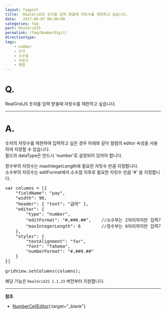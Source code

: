 ```yaml
---
layout: faqpost
title:  RealGridJS 숫자를 입력 받을때 자릿수를 제한하고 싶습니다.  
date:   2017-09-07 00:00:00
categories: faq
part: RealGridJS
permalink: /faq/NumberDigit/
directiontype: 
tags:
    - number
    - 숫자
    - 소수점
    - 자릿수
    - 제한    
---
```


# Q.

RealGridJS 숫자를 입력 받을때 자릿수를 제한하고 싶습니다.

---

# A.

숫자의 자릿수를 제한하여 입력하고 싶은 경우 아래와 같이 컬럼의 editor 속성을 사용하여 지정할 수 있습니다.  
필드의 dataType은 반드시 'number'로 설정되어 있어야 합니다.   

정수부의 자릿수는 maxIntegerLength에 필요한 자릿수 만큼 지정합니다.  
소수부의 자릿수는 editFormat에서 소수점 이후로 필요한 자릿수 만큼 '#' 을 지정합니다.   

<pre class="prettyprint">
var columns = [{
	"fieldName": "pay",
	"width": 90,
	"header": { "text": "&#xae09;&#xc5ec;" },
	"editor": {
		"type": "number",
		"editFormat": "#,##0.##",    //소수부는 2자리까지만 입력가능
		"maxIntegerLength": 6        //정수부는 6자리까지만 입력가능
	},
	"styles": {
		"textAlignment": "far",	
		"font": "Tahoma",
		"numberFormat": "#,##0.##"
	}	
}]

gridView.setColumns(columns);
</pre>	

해당 기능은 `RealGridJS 1.1.23` 버전부터 지원합니다.  
	
--------------------------------------------------------------------------------

**참조**
* [NumberCellEditor](http://help.realgrid.com/api/types/NumberCellEditor/){:target="_blank"}
